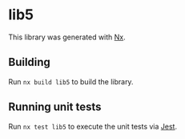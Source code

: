 # lib5

This library was generated with [Nx](https://nx.dev).

## Building

Run `nx build lib5` to build the library.

## Running unit tests

Run `nx test lib5` to execute the unit tests via [Jest](https://jestjs.io).

